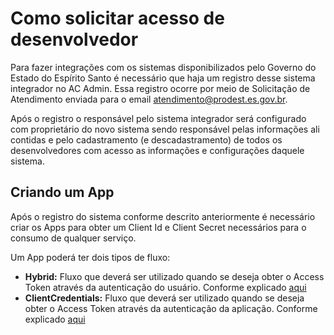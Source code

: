 # Como solicitar acesso de desenvolvedor

Para fazer integrações com os sistemas disponibilizados pelo Governo do Estado do Espírito Santo é necessário que haja um registro desse sistema integrador no  AC Admin. Essa registro ocorre por meio de Solicitação de Atendimento enviada para o email atendimento@prodest.es.gov.br.

Após o registro o responsável pelo sistema integrador será configurado com proprietário do novo sistema sendo responsável pelas informações ali contidas e pelo cadastramento (e descadastramento) de todos os desenvolvedores com acesso as informações e configurações daquele sistema.

## Criando um App

Após o registro do sistema conforme descrito anteriormente é necessário criar os Apps para obter um Client Id e Client Secret necessários para o consumo de qualquer serviço.

Um App poderá ter dois tipos de fluxo:
  - **Hybrid:** Fluxo que deverá ser utilizado quando se deseja obter o Access Token através da autenticação do usuário. Conforme explicado [aqui](./AutenticacaoUsuarios/AutenticacaoUsuarios.md)
  - **ClientCredentials:** Fluxo que deverá ser utilizado quando se deseja obter o Access Token através da autenticação da aplicação. Conforme explicado [aqui](/AutenticacaoSistemas/AutenticacaoSistemas.md) 

